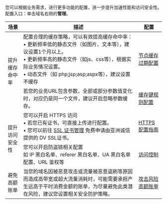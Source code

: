 您可以根据业务需求，进行更多功能的配置，进一步提升加速性能和访问安全性。
配置入口：单击域名右侧的**管理**。

<table>
<thead>
<tr>
<th>场景</th>
<th>描述</th>
<th>配置</th>
</tr>
</thead>
<tbody><tr>
<td rowspan="2">提升缓存命中率</td>
<td>配置合理的缓存策略，可以有效提高缓存命中率：<br>• 更新频率低的静态文件（如图片、文本等），建议设置1个月以上。<br>• 更新频率高的静态文件（如js、css等），根据实际业务情况设置。<br>• 动态文件（如 php;jsp;asp;aspx等），建议设置不缓存</td>
<td><a href="https://cloud.tencent.com/document/product/228/47672">节点缓存过期配置</a></td>
</tr>
<tr>
<td>若您的业务URL包含参数，全部或部分参数值变化时，对应仍是同一个文件，建议开启忽略参数缓存。</td>
<td><a href="https://cloud.tencent.com/document/product/228/47671">缓存键规则配置</a></td>
</tr>
<tr>
<td rowspan="2">提升访问安全性</td>
<td>您可以开启 HTTPS 访问<br>• 若您已有证书，可直接上传进行配置。<br>• 您可以前往 <a href="https://console.cloud.tencent.com/ssl">SSL 证书管理</a> 免费申请由亚洲诚信提供的 DV SSL证书。</td>
<td><a href="https://cloud.tencent.com/document/product/228/41687">HTTPS 配置指南</a></td>
</tr>
<tr>
<td>您可以开启防盗链相关配置<br> 如 IP 黑白名单、referer 黑白名单、UA 黑白名单配置、URL 鉴权等</td>
<td><a href="https://cloud.tencent.com/document/product/228/7865">访问控制</a></td>
</tr>
<tr>
<td>避免高额账单</td>
<td>当您的域名因被恶意攻击或流量被恶意盗刷等原因而造成高带宽或超大流量消耗时，可能需要承担产生远高于平时消费金额的账单，为尽量避免此类潜在风险，建议您设置相关安全防护策略。</td>
<td><a href="https://cloud.tencent.com/document/product/228/51813">攻击风险高额账单</a></td>
</tr>
</tbody></table>

